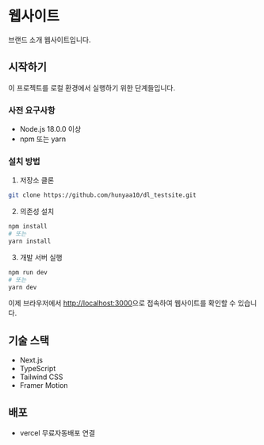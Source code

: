 # 웹사이트

브랜드 소개 웹사이트입니다.

## 시작하기

이 프로젝트를 로컬 환경에서 실행하기 위한 단계들입니다.

### 사전 요구사항

- Node.js 18.0.0 이상
- npm 또는 yarn

### 설치 방법

1. 저장소 클론
```bash
git clone https://github.com/hunyaa10/dl_testsite.git
```

2. 의존성 설치
```bash
npm install
# 또는
yarn install
```

3. 개발 서버 실행
```bash
npm run dev
# 또는
yarn dev
```

이제 브라우저에서 [http://localhost:3000](http://localhost:3000)으로 접속하여 웹사이트를 확인할 수 있습니다.

## 기술 스택

- Next.js
- TypeScript
- Tailwind CSS
- Framer Motion

## 배포
- vercel 무료자동배포 연결
